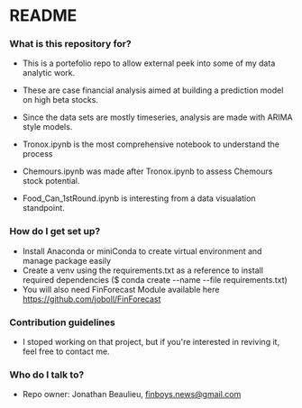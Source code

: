 # README #

### What is this repository for? ###

* This is a portefolio repo to allow external peek into some of my data analytic work.
* These are case financial analysis aimed at building a prediction model on high beta stocks.
* Since the data sets are mostly timeseries, analysis are made with ARIMA style models.

* Tronox.ipynb is the most comprehensive notebook to understand the process
* Chemours.ipynb was made after Tronox.ipynb to assess Chemours stock potential.
* Food_Can_1stRound.ipynb is interesting from a data visualation standpoint.

### How do I get set up? ###

* Install Anaconda or miniConda to create virtual environment and manage package easily
* Create a venv using the requirements.txt as a reference to install required dependencies ($ conda create --name <env> --file requirements.txt)
* You will also need FinForecast Module available here https://github.com/joboll/FinForecast


### Contribution guidelines ###

* I stoped working on that project, but if you're interested in reviving it, feel free to contact me.

### Who do I talk to? ###

* Repo owner: Jonathan Beaulieu, finboys.news@gmail.com

